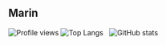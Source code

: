 ## Marin

![Profile views](https://gpvc.arturio.dev/MiliWerneck) 
![Top Langs](https://github-readme-stats.vercel.app/api/top-langs/?username=MiliWerneck) &nbsp; 
![GitHub stats](https://github-readme-stats.vercel.app/api?username=MiliWerneck&show_icons=true&count_private=true) 



<!--
**MiliWerneck/MiliWerneck** is a ✨ _special_ ✨ repository because its `README.md` (this file) appears on your GitHub profile.

Here are some ideas to get you started:

- 🔭 I’m currently working on ...
- 🌱 I’m currently learning ...
- 👯 I’m looking to collaborate on ...
- 🤔 I’m looking for help with ...
- 💬 Ask me about ...
- 📫 How to reach me: ...
- 😄 Pronouns: ...
- ⚡ Fun fact: ...
-->
